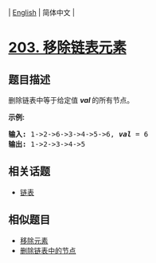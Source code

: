 
| [English](README_EN.md) | 简体中文 |

# [203. 移除链表元素](https://leetcode-cn.com/problems/remove-linked-list-elements/)

## 题目描述

<p>删除链表中等于给定值&nbsp;<strong><em>val&nbsp;</em></strong>的所有节点。</p>

<p><strong>示例:</strong></p>

<pre><strong>输入:</strong> 1-&gt;2-&gt;6-&gt;3-&gt;4-&gt;5-&gt;6, <em><strong>val</strong></em> = 6
<strong>输出:</strong> 1-&gt;2-&gt;3-&gt;4-&gt;5
</pre>


## 相关话题

- [链表](https://leetcode-cn.com/tag/linked-list)

## 相似题目

- [移除元素](../remove-element/README.md)
- [删除链表中的节点](../delete-node-in-a-linked-list/README.md)
